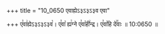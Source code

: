+++
title = "10_0650 एवाह्येऽ३ऽ३ऽ३व एवा"

+++
ए꣣वा꣢ह्येऽ३ऽ३ऽ३व꣡। ए꣣वा꣡ ह्य꣢ग्ने ए꣣वा꣡ही꣢न्द्र। ए꣣वा꣡हि दे꣢꣯वाः ॥ 10:0650 ॥

